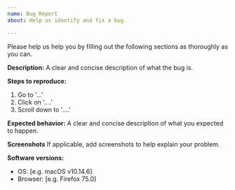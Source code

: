 ```yaml
---
name: Bug Report
about: Help us identify and fix a bug.

---
```

Please help us help you by filling out the following sections as thoroughly as you can.

**Description:**
A clear and concise description of what the bug is.

**Steps to reproduce:**
1. Go to '...'
2. Click on '....'
3. Scroll down to '....'

**Expected behavior:**
A clear and concise description of what you expected to happen.

**Screenshots**
If applicable, add screenshots to help explain your problem.

**Software versions:**
 - OS: [e.g. macOS v10.14.6]
 - Browser: [e.g. Firefox 75.0]